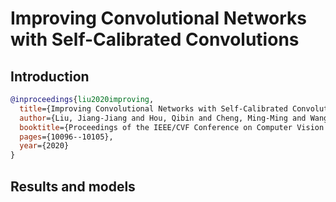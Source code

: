 # Improving Convolutional Networks with Self-Calibrated Convolutions

## Introduction

<!-- [ALGORITHM] -->

```bibtex
@inproceedings{liu2020improving,
  title={Improving Convolutional Networks with Self-Calibrated Convolutions},
  author={Liu, Jiang-Jiang and Hou, Qibin and Cheng, Ming-Ming and Wang, Changhu and Feng, Jiashi},
  booktitle={Proceedings of the IEEE/CVF Conference on Computer Vision and Pattern Recognition},
  pages={10096--10105},
  year={2020}
}
```

## Results and models
